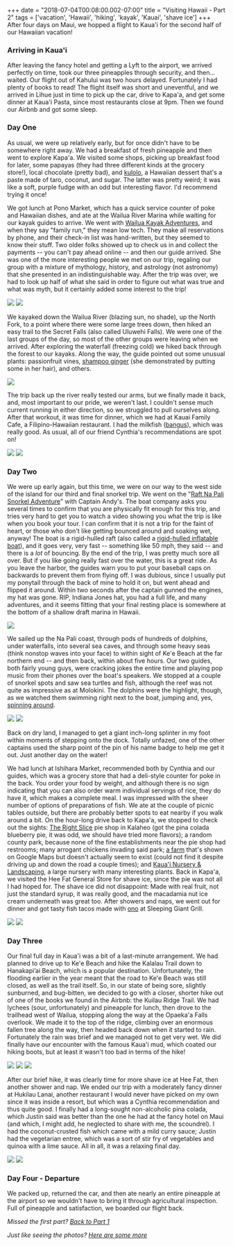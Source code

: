 +++
date = "2018-07-04T00:08:00.002-07:00"
title = "Visiting Hawaii - Part 2"
tags = ['vacation', 'Hawaii', 'hiking', 'kayak', 'Kauai', 'shave ice']
+++
After four days on Maui, we hopped a flight to Kaua'i for the second half of our Hawaiian vacation!

### Arriving in Kaua'i

After leaving the fancy hotel and getting a Lyft to the airport, we arrived perfectly on time, took our three pineapples through security, and then... waited.  Our flight out of Kahului was two hours delayed.  Fortunately I had plenty of books to read!  The flight itself was short and uneventful, and we arrived in Lihue just in time to pick up the car, drive to Kapa'a, and get some dinner at Kaua'i Pasta, since most restaurants close at 9pm.  Then we found our Airbnb and got some sleep.

### Day One

As usual, we were up relatively early, but for once didn't have to be somewhere right away.  We had a breakfast of fresh pineapple and then went to explore Kapa'a.  We visited some shops, picking up breakfast food for later, some papayas (they had three different kinds at the grocery store!), local chocolate (pretty bad), and [kulolo](https://en.wikipedia.org/wiki/Kulolo), a Hawaiian dessert that's a paste made of taro, coconut, and sugar.  The latter was pretty weird; it was like a soft, purple fudge with an odd but interesting flavor.  I'd recommend trying it once!

We got lunch at Pono Market, which has a quick service counter of poke and Hawaiian dishes, and ate at the Wailua River Marina while waiting for our kayak guides to arrive.  We went with [Wailua Kayak Adventures](https://www.wailuakayakadventure.com/), and when they say "family run," they mean low tech.  They make all reservations by phone, and their check-in list was hand-written, but they seemed to know their stuff.  Two older folks showed up to check us in and collect the payments -- you can't pay ahead online -- and then our guide arrived.  She was one of the more interesting people we met on our trip, regaling our group with a mixture of mythology, history, and astrology (not astronomy) that she presented in an indistinguishable way.  After the trip was over, we had to look up half of what she said in order to figure out what was true and what was myth, but it certainly added some interest to the trip!

<img src="https://2.bp.blogspot.com/-3OqWJjOCzAo/WzxpJqbOmjI/AAAAAAAAVRs/eT0QRGsNlR4MF6OGYPNjW1WHHDQ_2Qd9gCKgBGAs/s1600/IMG_20180621_144153.jpg"/>

<img src="https://3.bp.blogspot.com/-jqAOisk8YDg/WzxpJjYBR-I/AAAAAAAAVRs/czRJVfTMz7A8m6f8LX3E2Gs_bCpBVc3hwCKgBGAs/s1600/IMG_20180621_144201.jpg"/>

We kayaked down the Wailua River (blazing sun, no shade), up the North Fork, to a point where there were some large trees down, then hiked an easy trail to the Secret Falls (also called Uluwehi Falls).  We were one of the last groups of the day, so most of the other groups were leaving when we arrived.  After exploring the waterfall (freezing cold) we hiked back through the forest to our kayaks.  Along the way, the guide pointed out some unusual plants: passionfruit vines, [shampoo ginger](http://hihort.blogspot.com/2014/07/awapuhi-shampoo-ginger.html) (she demonstrated by putting some in her hair), and others.

<img src="https://4.bp.blogspot.com/-9OnWgNi_D_0/WzxpRVY9UVI/AAAAAAAAVRw/YyqafRFMM14aY6sk7ji_QppQ7CexIP6KACKgBGAs/s1600/IMG_20180621_154957.jpg"/>

The trip back up the river really tested our arms, but we finally made it back, and, most important to our pride, we weren't last.  I couldn't sense much current running in either direction, so we struggled to pull ourselves along.  After that workout, it was time for dinner, which we had at Kauai Family Cafe, a Filipino-Hawaiian restaurant.   I had the milkfish ([bangus](https://en.wikipedia.org/wiki/Milkfish)), which was really good.  As usual, all of our friend Cynthia's recommendations are spot on!

<img src="https://2.bp.blogspot.com/-50LkA-nZ1zs/WzxrTm-64OI/AAAAAAAAVSY/iV9RXyVRodAyfjiVOGDyzAMtyJ-2snCDACKgBGAs/s1600/IMG_20180621_155010.jpg"/>

<img src="https://4.bp.blogspot.com/-YID___hH5Ws/WzxrTmGlPKI/AAAAAAAAVSY/CXZoBm_Fjok5bS3E5KWFTER4UXjDHyESwCKgBGAs/s1600/IMG_20180621_185934.jpg"/>

### Day Two

We were up early again, but this time, we were on our way to the west side of the island for our third and final snorkel trip.  We went on the "[Raft Na Pali Snorkel Adventure](https://www.napali.com/raft/snorkel/)" with Captain Andy's.  The boat company asks you several times to confirm that you are physically fit enough for this trip, and tries very hard to get you to watch a video showing you what the trip is like when you book your tour.  I can confirm that it is not a trip for the faint of heart, or those who don't like getting bounced around and soaking wet, anyway!  The boat is a rigid-hulled raft (also called a [rigid-hulled inflatable boat](https://en.wikipedia.org/wiki/Rigid-hulled_inflatable_boat)), and it goes very, very fast -- something like 50 mph, they said -- and there is a *lot* of bouncing.  By the end of the trip, I was pretty much sore all over.  But if you like going really fast over the water, this is a great ride.  As you leave the harbor, the guides warn you to put your baseball caps on backwards to prevent them from flying off.  I was dubious, since I usually put my ponytail through the back of mine to hold it on, but went ahead and flipped it around.  Within two seconds after the captain gunned the engines, my hat was gone.  RIP, Indiana Jones hat, you had a full life, and many adventures, and it seems fitting that your final resting place is somewhere at the bottom of a shallow draft marina in Hawaii.

<img src="https://4.bp.blogspot.com/-RmNfbBflrls/WzxpyImxG3I/AAAAAAAAVR8/eqy93e6yOpQio5mE1PpnotTzbLmu98lOwCKgBGAs/s1600/IMG_20180622_093939.jpg"/>

We sailed up the Na Pali coast, through pods of hundreds of dolphins, under waterfalls, into several sea caves, and through some heavy seas (think nonstop waves into your face) to within sight of Ke'e Beach at the far northern end -- and then back, within about five hours.  Our two guides, both fairly young guys, were cracking jokes the entire time and playing pop music from their phones over the boat's speakers.  We stopped at a couple of snorkel spots and saw sea turtles and fish, although the reef was not quite as impressive as at Molokini.  The dolphins were the highlight, though, as we watched them swimming right next to the boat, jumping and, yes, [spinning around](https://en.wikipedia.org/wiki/Spinner_dolphin).

<img src="https://1.bp.blogspot.com/-rIS6pYtN43A/Wzxprj8fGCI/AAAAAAAAVR4/DGcjr7dlAJwfsgKrU_V_IjAFo4e9oqJlgCKgBGAs/s1600/IMG_20180622_084903.jpg"/>

<img src="https://3.bp.blogspot.com/-dIgK68gQMOQ/WzxprmgrmLI/AAAAAAAAVR4/mwN5za598w0brfutuySubBDZnb9YDbrxACKgBGAs/s1600/IMG_20180622_094555.jpg"/>

Back on dry land, I managed to get a giant inch-long splinter in my foot within moments of stepping onto the dock.  Totally unfazed, one of the other captains used the sharp point of the pin of his name badge to help me get it out.  Just another day on the water!

We had lunch at Ishihara Market, recommended both by Cynthia and our guides, which was a grocery store that had a deli-style counter for poke in the back.  You order your food by weight, and although there is no sign indicating that you can also order warm individual servings of rice, they do have it, which makes a complete meal.  I was impressed with the sheer number of options of preparations of fish.  We ate at the couple of picnic tables outside, but there are probably better spots to eat nearby if you walk around a bit.  On the hour-long drive back to Kapa'a, we stopped to check out the sights: [The Right Slice](http://rightslice.com/) pie shop in Kalaheo (got the pina colada blueberry pie, it was odd, we should have tried more flavors); a random county park, because none of the fine establishments near the pie shop had restrooms; many arrogant chickens invading said park; [a farm](http://www.eluawai.com/) that's shown on Google Maps but doesn't actually seem to exist (could not find it despite driving up and down the road a couple times); and [Kaua'i Nursery & Landscaping](http://www.kauainursery.com/index.html), a large nursery with many interesting plants.  Back in Kapa'a, we visited the Hee Fat General Store for shave ice, since the pie was not all I had hoped for.  The shave ice did not disappoint: Made with real fruit, not just the standard syrup, it was really good, and the macadamia nut ice cream underneath was great too.  After showers and naps, we went out for dinner and got tasty fish tacos made with [ono](https://www.hawaii-seafood.org/wild-hawaii-fish/wahoo/) at Sleeping Giant Grill.

<img src="https://1.bp.blogspot.com/-UIzVAKU8_Co/Wzxp4WNBzFI/AAAAAAAAVSA/dbr9rwd6Bnc8SoJl2nMGbap--w14ffupwCKgBGAs/s1600/IMG_20180622_150102.jpg"/>

<img src="https://1.bp.blogspot.com/-oyGBmyeInNo/Wzxp4aXVkDI/AAAAAAAAVSA/UN5-4nXKBVElNap0m8s0Xej0Rv4oNlKtwCKgBGAs/s1600/IMG_20180622_154718.jpg"/>

### Day Three

Our final full day in Kaua'i was a bit of a last-minute arrangement.  We had planned to drive up to Ke'e Beach and hike the Kalalau Trail down to Hanakapi’ai Beach, which is a popular destination.  Unfortunately, the flooding earlier in the year meant that the road to Ke'e Beach was still closed, as well as the trail itself.  So, in our state of being sore, slightly sunburned, and bug-bitten, we decided to go with a closer, shorter hike out of one of the books we found in the Airbnb: the Kuilau Ridge Trail.  We had lychees (sour, unfortunately) and pineapple for lunch, then drove to the trailhead west of Wailua, stopping along the way at the Opaeka'a Falls overlook.  We made it to the top of the ridge, climbing over an enormous fallen tree along the way, then headed back down when it started to rain.  Fortunately the rain was brief and we managed not to get very wet.  We did finally have our encounter with the famous Kaua'i mud, which coated our hiking boots, but at least it wasn't too bad in terms of the hike!

<img src="https://2.bp.blogspot.com/-1r2OTHcNzLY/WzxqIsZEdCI/AAAAAAAAVSE/fbLhX09pYH004wAxeEx2MFW5QpKIrbBgwCKgBGAs/s1600/IMG_20180623_132052.jpg"/>

<img src="https://2.bp.blogspot.com/-Rewm28cUUkg/WzxqIgklivI/AAAAAAAAVSE/j8s_qZvA7h4enOI_B3UtvQMygHdgPpq0QCKgBGAs/s1600/IMG_20180623_132300.jpg"/>

<img src="https://1.bp.blogspot.com/-I_WZuQCWrhE/WzxqIkgLrKI/AAAAAAAAVSE/i2ypFgDIebkv6oJl8QzDTllJ4m2eDSjSwCKgBGAs/s1600/IMG_20180623_142129.jpg"/>

After our brief hike, it was clearly time for more shave ice at Hee Fat, then another shower and nap.  We ended our trip with a moderately fancy dinner at Hukilau Lanai, another restaurant I would never have picked on my own since it was inside a resort, but which was a Cynthia recommendation and thus quite good.  I finally had a long-sought non-alcoholic pina colada, which Justin said was better than the one he had at the fancy hotel on Maui (and which, I might add, he neglected to share with me, the scoundrel).  I had the coconut-crusted fish which came with a mild curry sauce; Justin had the vegetarian entree, which was a sort of stir fry of vegetables and quinoa with a lime sauce.  All in all, it was a relaxing final day.

<img src="https://4.bp.blogspot.com/-SmAS8mIsHQ4/WzxqQqM8I9I/AAAAAAAAVSM/kmraJznfpZM--genPYJt8axeC6S7KF_qACKgBGAs/s1600/IMG_20180622_172128.jpg"/>

<img src="https://1.bp.blogspot.com/-4ExbLjDJGdM/WzxqQilnb3I/AAAAAAAAVSM/Or1csvKkZ7Y0YCz4FWjoqABm58gzPSebQCKgBGAs/s1600/IMG_20180623_143938.jpg"/>

### Day Four - Departure

We packed up, returned the car, and then ate nearly an entire pineapple at the airport so we wouldn't have to bring it through agricultural inspection.  Full of pineapple and satisfaction, we boarded our flight back.

*Missed the first part?  [Back to Part 1](http://notbuiltinaday.blogspot.com/2018/06/visiting-hawaii-part-1.html)*

*Just like seeing the photos?  [Here are some more](https://photos.app.goo.gl/hGCcznGgPxS5DNcM7)*
